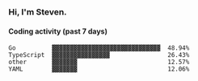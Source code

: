 ### Hi, I'm Steven.

#### Coding activity (past 7 days)
```
Go          ▓▓▓▓▓▓▓▓▓▓▓▓▓▓▓▓▓▓▓▓▓▓▓▓▓▓▓▓▓▓  48.94%
TypeScript  ▓▓▓▓▓▓▓▓▓▓▓▓▓▓▓▓                26.43%
other       ▓▓▓▓▓▓▓                         12.57%
YAML        ▓▓▓▓▓▓▓                         12.06%
```
